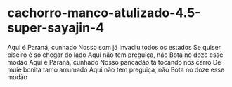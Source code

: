# cachorro-manco-atulizado-4.5-super-sayajin-4
Aqui é Paraná, cunhado Nosso som já invadiu todos os estados Se quiser piseiro é só chegar do lado Aqui não tem preguiça, não Bota no doze esse modão Aqui é Paraná, cunhado Nosso pancadão tá tocando nos carro De muié bonita tamo arrumado Aqui não tem preguiça, não Bota no doze esse modão
